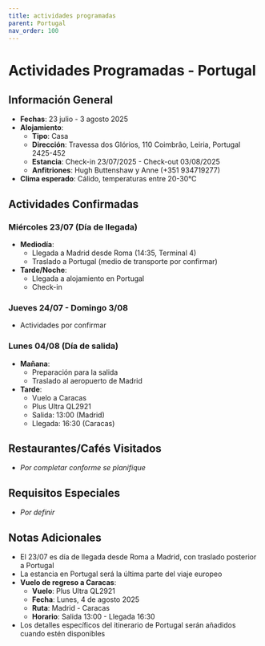 ```yaml
---
title: actividades programadas
parent: Portugal
nav_order: 100
---
```


# Actividades Programadas - Portugal

## Información General
- **Fechas**: 23 julio - 3 agosto 2025
- **Alojamiento**: 
  * **Tipo**: Casa
  * **Dirección**: Travessa dos Glórios, 110 Coimbrâo, Leiria, Portugal 2425-452
  * **Estancia**: Check-in 23/07/2025 - Check-out 03/08/2025
  * **Anfitriones**: Hugh Buttenshaw y Anne (+351 934719277)
- **Clima esperado**: Cálido, temperaturas entre 20-30°C

## Actividades Confirmadas

### Miércoles 23/07 (Día de llegada)
- **Mediodía**: 
  * Llegada a Madrid desde Roma (14:35, Terminal 4)
  * Traslado a Portugal (medio de transporte por confirmar)
- **Tarde/Noche**:
  * Llegada a alojamiento en Portugal
  * Check-in

### Jueves 24/07 - Domingo 3/08
- Actividades por confirmar

### Lunes 04/08 (Día de salida)
- **Mañana**: 
  * Preparación para la salida
  * Traslado al aeropuerto de Madrid
- **Tarde**:
  * Vuelo a Caracas
  * Plus Ultra QL2921
  * Salida: 13:00 (Madrid)
  * Llegada: 16:30 (Caracas)

## Restaurantes/Cafés Visitados
- *Por completar conforme se planifique*

## Requisitos Especiales
- *Por definir*

## Notas Adicionales
- El 23/07 es día de llegada desde Roma a Madrid, con traslado posterior a Portugal
- La estancia en Portugal será la última parte del viaje europeo
- **Vuelo de regreso a Caracas**:
  * **Vuelo**: Plus Ultra QL2921
  * **Fecha**: Lunes, 4 de agosto 2025
  * **Ruta**: Madrid - Caracas
  * **Horario**: Salida 13:00 - Llegada 16:30
- Los detalles específicos del itinerario de Portugal serán añadidos cuando estén disponibles





